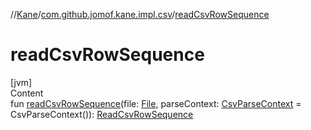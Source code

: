 //[Kane](../index.md)/[com.github.jomof.kane.impl.csv](index.md)/[readCsvRowSequence](read-csv-row-sequence.md)



# readCsvRowSequence  
[jvm]  
Content  
fun [readCsvRowSequence](read-csv-row-sequence.md)(file: [File](https://docs.oracle.com/javase/8/docs/api/java/io/File.html), parseContext: [CsvParseContext](-csv-parse-context/index.md) = CsvParseContext()): [ReadCsvRowSequence](-read-csv-row-sequence/index.md)  



